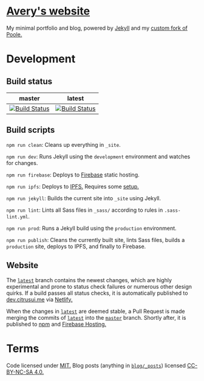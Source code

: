 # [Avery's website](https://citrusui.me)

My minimal portfolio and blog, powered by [Jekyll](https://jekyllrb.com) and my [custom fork of Poole.](https://github.com/citrusui/poole)

# Development

## Build status

| master | latest |
|--------|--------|
| [![Build Status](https://travis-ci.org/citrusui/me.svg?branch=master)](https://travis-ci.org/citrusui/me) | [![Build Status](https://travis-ci.org/citrusui/me.svg?branch=latest)](https://travis-ci.org/citrusui/me) |

## Build scripts

`npm run clean`: Cleans up everything in `_site`.

`npm run dev`: Runs Jekyll using the `development` environment and watches for changes.

`npm run firebase`: Deploys to [Firebase](https://firebase.google.com) static hosting.

`npm run ipfs`: Deploys to [IPFS.](https://ipfs.io) Requires some [setup.](https://ipfs.io/docs/getting-started/)

`npm run jekyll`: Builds the current site into `_site` using Jekyll.

`npm run lint`: Lints all Sass files in `_sass/` according to rules in `.sass-lint.yml`.

`npm run prod`: Runs a Jekyll build using the `production` environment.

`npm run publish`: Cleans the currently built site, lints Sass files, builds a `production` site, deploys to IPFS, and finally to Firebase.

## Website

The [`latest`](https://github.com/citrusui/me/tree/latest) branch contains the newest changes, which are highly experimental and prone to status check failures or numerous other design quirks. If a build passes all status checks, it is automatically published to [dev.citrusui.me](https://dev.citrusui.me) via [Netlify.](https://www.netlify.com)

When the changes in [`latest`](https://github.com/citrusui/me/tree/latest) are deemed stable, a Pull Request is made merging the commits of [`latest`](https://github.com/citrusui/me/tree/latest) into the [`master`](https://github.com/citrusui/me/tree/master) branch. Shortly after, it is published to [npm](https://www.npmjs.com/package/citrusui.me) and [Firebase Hosting.](https://firebase.google.com/docs/hosting/)

# Terms

Code licensed under [MIT.](LICENSE.md) Blog posts (anything in [`blog/_posts`](https://github.com/citrusui/me/tree/master/blog/_posts)) licensed [CC-BY-NC-SA 4.0.](blog/LICENSE.md)
